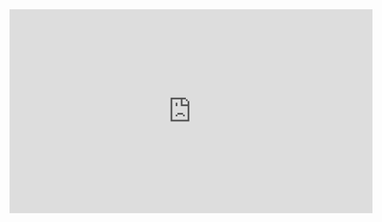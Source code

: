 
<iframe src="https://player.vimeo.com/video/139564068" width="640" height="360" frameborder="0" allowfullscreen></iframe>
